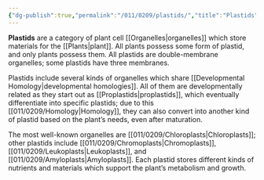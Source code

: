 ```yaml
---
{"dg-publish":true,"permalink":"/011/0209/plastids/","title":"Plastids","tags":["BIOL412"],"created":"2024-09-26T15:23:37.000-07:00","updated":"2025-01-22T00:50:47.481-08:00"}
---
```


**Plastids** are a category of plant cell [[Organelles\|organelles]] which store materials for the [[Plants\|plant]]. All plants possess some form of plastid, and only plants possess them. All plastids are double-membrane organelles; some plastids have three membranes.

Plastids include several kinds of organelles which share [[Developmental Homology\|developmental homologies]]. All of them are developmentally related as they start out as [[Proplastids\|proplastids]], which eventually differentiate into specific plastids; due to this [[011/0209/Homology\|Homology]], they can also convert into another kind of plastid based on the plant’s needs, even after maturation.

The most well-known organelles are [[011/0209/Chloroplasts\|Chloroplasts]]; other plastids include [[011/0209/Chromoplasts\|Chromoplasts]], [[011/0209/Leukoplasts\|Leukoplasts]], and [[011/0209/Amyloplasts\|Amyloplasts]]. Each plastid stores different kinds of nutrients and materials which support the plant’s metabolism and growth.